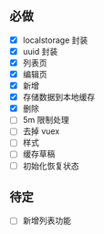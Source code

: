 ## 必做
* [x] localstorage 封装
* [x] uuid 封装
* [x] 列表页
* [x] 编辑页
* [x] 新增
* [x] 存储数据到本地缓存
* [x] 删除
* [ ] 5m 限制处理
* [ ] 去掉 vuex
* [ ] 样式
* [ ] 缓存草稿
* [ ] 初始化恢复状态

## 待定
* [ ] 新增列表功能
